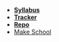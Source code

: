 <!-- _navbar.md -->

*  **[Syllabus](README.md)**
*  **[Tracker](https://make.sc/mob1.2-tracker)**
*  **[Repo](https://make.sc/mob1.2-repo)**
* [Make School](https://www.makeschool.com)
